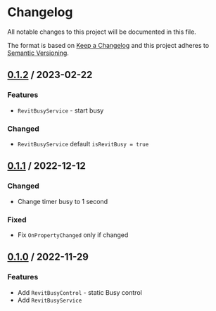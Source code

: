 # Changelog
All notable changes to this project will be documented in this file.

The format is based on [Keep a Changelog](http://keepachangelog.com/en/1.0.0/)
and this project adheres to [Semantic Versioning](http://semver.org/spec/v2.0.0.html).

## [0.1.2] / 2023-02-22
### Features
- `RevitBusyService` - start busy
### Changed
- `RevitBusyService` default `isRevitBusy = true`

## [0.1.1] / 2022-12-12
### Changed
- Change timer busy to 1 second
### Fixed
- Fix `OnPropertyChanged` only if changed

## [0.1.0] / 2022-11-29
### Features
- Add `RevitBusyControl` - static Busy control
- Add `RevitBusyService`

[vNext]: ../../compare/1.0.0...HEAD
[1.0.0]: ../../compare/1.0.0
[0.1.2]: ../../compare/0.1.1...0.1.2
[0.1.1]: ../../compare/0.1.0...0.1.1
[0.1.0]: ../../compare/0.1.0